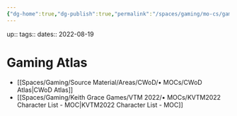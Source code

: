 ```yaml
---
{"dg-home":true,"dg-publish":true,"permalink":"/spaces/gaming/mo-cs/gaming-atlas/","tags":"gardenEntry","dgHomeLink":true,"dgPassFrontmatter":true}
---
```


up:: 
tags:: 
dates:: 2022-08-19

# Gaming Atlas
- [[Spaces/Gaming/Source Material/Areas/CWoD/• MOCs/CWoD Atlas|CWoD Atlas]]
- [[Spaces/Gaming/Keith Grace Games/VTM 2022/• MOCs/KVTM2022 Character List - MOC|KVTM2022 Character List - MOC]]
